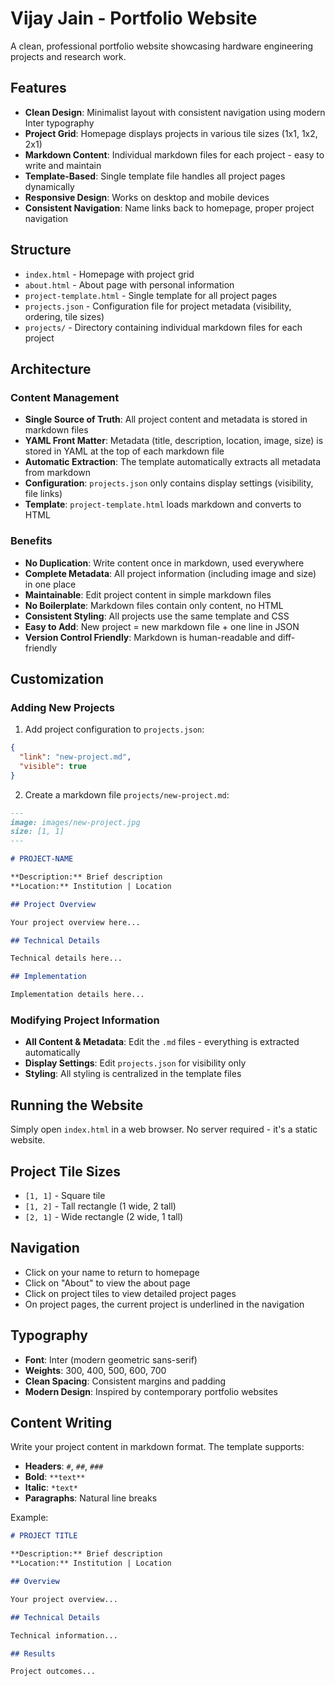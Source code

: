 # Vijay Jain - Portfolio Website

A clean, professional portfolio website showcasing hardware engineering projects and research work.

## Features

- **Clean Design**: Minimalist layout with consistent navigation using modern Inter typography
- **Project Grid**: Homepage displays projects in various tile sizes (1x1, 1x2, 2x1)
- **Markdown Content**: Individual markdown files for each project - easy to write and maintain
- **Template-Based**: Single template file handles all project pages dynamically
- **Responsive Design**: Works on desktop and mobile devices
- **Consistent Navigation**: Name links back to homepage, proper project navigation

## Structure

- `index.html` - Homepage with project grid
- `about.html` - About page with personal information
- `project-template.html` - Single template for all project pages
- `projects.json` - Configuration file for project metadata (visibility, ordering, tile sizes)
- `projects/` - Directory containing individual markdown files for each project

## Architecture

### Content Management
- **Single Source of Truth**: All project content and metadata is stored in markdown files
- **YAML Front Matter**: Metadata (title, description, location, image, size) is stored in YAML at the top of each markdown file
- **Automatic Extraction**: The template automatically extracts all metadata from markdown
- **Configuration**: `projects.json` only contains display settings (visibility, file links)
- **Template**: `project-template.html` loads markdown and converts to HTML

### Benefits
- **No Duplication**: Write content once in markdown, used everywhere
- **Complete Metadata**: All project information (including image and size) in one place
- **Maintainable**: Edit project content in simple markdown files
- **No Boilerplate**: Markdown files contain only content, no HTML
- **Consistent Styling**: All projects use the same template and CSS
- **Easy to Add**: New project = new markdown file + one line in JSON
- **Version Control Friendly**: Markdown is human-readable and diff-friendly

## Customization

### Adding New Projects

1. Add project configuration to `projects.json`:
```json
{
  "link": "new-project.md",
  "visible": true
}
```

2. Create a markdown file `projects/new-project.md`:
```markdown
---
image: images/new-project.jpg
size: [1, 1]
---

# PROJECT-NAME

**Description:** Brief description  
**Location:** Institution | Location

## Project Overview

Your project overview here...

## Technical Details

Technical details here...

## Implementation

Implementation details here...
```

### Modifying Project Information

- **All Content & Metadata**: Edit the `.md` files - everything is extracted automatically
- **Display Settings**: Edit `projects.json` for visibility only
- **Styling**: All styling is centralized in the template files

## Running the Website

Simply open `index.html` in a web browser. No server required - it's a static website.

## Project Tile Sizes

- `[1, 1]` - Square tile
- `[1, 2]` - Tall rectangle (1 wide, 2 tall)
- `[2, 1]` - Wide rectangle (2 wide, 1 tall)

## Navigation

- Click on your name to return to homepage
- Click on "About" to view the about page
- Click on project tiles to view detailed project pages
- On project pages, the current project is underlined in the navigation

## Typography

- **Font**: Inter (modern geometric sans-serif)
- **Weights**: 300, 400, 500, 600, 700
- **Clean Spacing**: Consistent margins and padding
- **Modern Design**: Inspired by contemporary portfolio websites

## Content Writing

Write your project content in markdown format. The template supports:
- **Headers**: `#`, `##`, `###`
- **Bold**: `**text**`
- **Italic**: `*text*`
- **Paragraphs**: Natural line breaks

Example:
```markdown
# PROJECT TITLE

**Description:** Brief description  
**Location:** Institution | Location

## Overview

Your project overview...

## Technical Details

Technical information...

## Results

Project outcomes...
```
